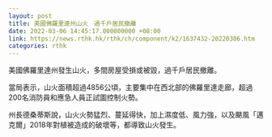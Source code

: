 ```yaml
---
layout: post
title: 美國佛羅里達州山火　過千戶居民撤離
date: 2022-03-06 14:45:17.000000000 +08:00
link: https://news.rthk.hk/rthk/ch/component/k2/1637432-20220306.htm
categories: rthk
---
```


美國佛羅里達州發生山火，多間房屋受損或被毀，過千戶居民撤離。

當局表示，山火面積超過4856公頃，主要集中在西北部的佛羅里達走廊，超過200名消防員和應急人員正試圖控制火勢。

州長德桑蒂斯說，山火火勢猛烈、蔓延得快，加上濕度低、風力強，以及颶風「邁克爾」2018年對植被造成的破壞等，都導致山火發生。
